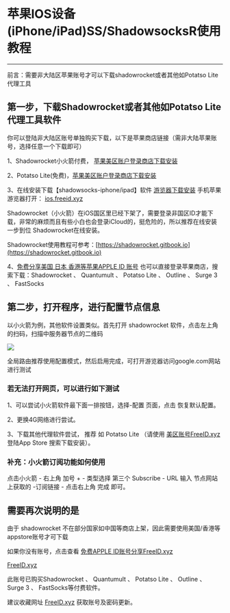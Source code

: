 # 苹果IOS设备(iPhone/iPad)SS/ShadowsocksR使用教程
 
 <hr>
 
前言：需要非大陆区苹果账号才可以下载shadowrocket或者其他如Potatso Lite代理工具

## 第一步，下载Shadowrocket或者其他如Potatso Lite代理工具软件

你可以登陆非大陆区账号单独购买下载，以下是苹果商店链接（需非大陆苹果账号，选择任意一个下载即可）

1、Shadowrocket小火箭付费， [苹果美区账户登录商店下载安装](https://itunes.apple.com/us/app/shadowrocket/id932747118?mt=8)

2、Potatso Lite(免费)，[苹果美区账户登录商店下载安装](https://itunes.apple.com/us/app/potatso-lite/id1239860606?mt=8)

3、在线安装下载【shadowsocks-iphone/ipad】软件 [游览器下载安装](https://ios.freeid.xyz/) 手机苹果游览器打开： [ios.freeid.xyz](https://ios.freeid.xyz/)

Shadowrocket（小火箭）在iOS国区里已经下架了，需要登录非国区ID才能下载，非常的麻烦而且有些小白也会登录iCloud的，挺危险的，所以推荐在线安装一步到位 Shadowrocket在线安装。

Shadowrocket使用教程可参考：[https://shadowrocket.gitbook.io](https://shadowrocket.gitbook.io)

4、[免费分享美国 日本 香港等苹果APPLE ID 账号](/AppleID/) 也可以直接登录苹果商店，搜索下载：Shadowrocket 、 Quantumult 、 Potatso Lite 、 Outline 、 Surge 3 、 FastSocks 

## 第二步，打开程序，进行配置节点信息

以小火箭为例，其他软件设置类似。首先打开 shadowrocket 软件，点击左上角的扫码，扫描中服务器节点的二维码

![](https://raw.githubusercontent.com/ss-ssr/Help/master/%E7%85%A7%E7%89%87/i1.png)

全局路由推荐使用配置模式，然后启用完成，可打开游览器访问google.com网站进行测试

### 若无法打开网页，可以进行如下测试

1、可以尝试小火箭软件最下面一排按钮，选择-配置 页面，点击 恢复默认配置。

2、更换4G网络进行尝试。

3、下载其他代理软件尝试， 推荐 如 Potatso Lite （请使用 [美区账号FreeID.xyz](https://freeid.xyz/) 登陆App Store 搜索下载安装）。

### 补充：小火箭订阅功能如何使用

点击小火箭 - 右上角 加号 + - 类型选择 第三个 Subscribe - URL 输入 节点网站上获取的 -订阅链接 - 点击右上角 完成 即可。

## 需要再次说明的是

由于 shadowrocket 不在部分国家如中国等商店上架，因此需要使用美国/香港等appstore账号才可下载

如果你没有账号，点击查看 [免费APPLE ID账号分享FreeID.xyz](https://freeid.xyz/)

[FreeID.xyz](https://freeid.xyz/)

此账号已购买Shadowrocket 、 Quantumult 、 Potatso Lite 、 Outline 、 Surge 3 、 FastSocks等付费软件。

建议收藏网址 [FreeID.xyz](https://freeid.xyz/) 获取账号及密码更新。


